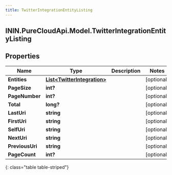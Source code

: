 ```yaml
---
title: TwitterIntegrationEntityListing
---
```

## ININ.PureCloudApi.Model.TwitterIntegrationEntityListing

## Properties

|Name | Type | Description | Notes|
|------------ | ------------- | ------------- | -------------|
| **Entities** | [**List&lt;TwitterIntegration&gt;**](TwitterIntegration.html) |  | [optional] |
| **PageSize** | **int?** |  | [optional] |
| **PageNumber** | **int?** |  | [optional] |
| **Total** | **long?** |  | [optional] |
| **LastUri** | **string** |  | [optional] |
| **FirstUri** | **string** |  | [optional] |
| **SelfUri** | **string** |  | [optional] |
| **NextUri** | **string** |  | [optional] |
| **PreviousUri** | **string** |  | [optional] |
| **PageCount** | **int?** |  | [optional] |
{: class="table table-striped"}



